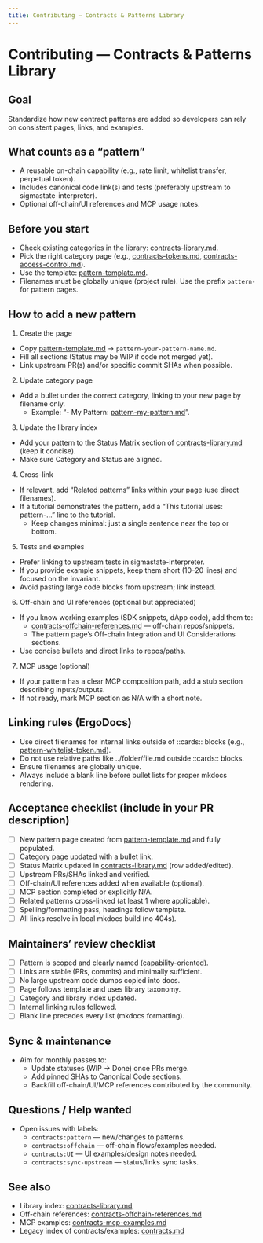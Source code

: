 ```yaml
---
title: Contributing — Contracts & Patterns Library
---
```


# Contributing — Contracts & Patterns Library

## Goal

Standardize how new contract patterns are added so developers can rely on consistent pages, links, and examples.

## What counts as a “pattern”

- A reusable on-chain capability (e.g., rate limit, whitelist transfer, perpetual token).
- Includes canonical code link(s) and tests (preferably upstream to sigmastate-interpreter).
- Optional off-chain/UI references and MCP usage notes.

## Before you start

- Check existing categories in the library: [contracts-library.md](contracts-library.md).
- Pick the right category page (e.g., [contracts-tokens.md](contracts-tokens.md), [contracts-access-control.md](contracts-access-control.md)).
- Use the template: [pattern-template.md](pattern-template.md).
- Filenames must be globally unique (project rule). Use the prefix `pattern-` for pattern pages.

## How to add a new pattern

1) Create the page

- Copy [pattern-template.md](pattern-template.md) → `pattern-your-pattern-name.md`.
- Fill all sections (Status may be WIP if code not merged yet).
- Link upstream PR(s) and/or specific commit SHAs when possible.

2) Update category page

- Add a bullet under the correct category, linking to your new page by filename only.
  - Example: “- My Pattern: [pattern-my-pattern.md](pattern-my-pattern.md)”.

3) Update the library index

- Add your pattern to the Status Matrix section of [contracts-library.md](contracts-library.md) (keep it concise).
- Make sure Category and Status are aligned.

4) Cross-link

- If relevant, add “Related patterns” links within your page (use direct filenames).
- If a tutorial demonstrates the pattern, add a “This tutorial uses: pattern-...” line to the tutorial.
  - Keep changes minimal: just a single sentence near the top or bottom.

5) Tests and examples

- Prefer linking to upstream tests in sigmastate-interpreter.
- If you provide example snippets, keep them short (10–20 lines) and focused on the invariant.
- Avoid pasting large code blocks from upstream; link instead.

6) Off-chain and UI references (optional but appreciated)

- If you know working examples (SDK snippets, dApp code), add them to:
  - [contracts-offchain-references.md](contracts-offchain-references.md) — off-chain repos/snippets.
  - The pattern page’s Off-chain Integration and UI Considerations sections.
- Use concise bullets and direct links to repos/paths.

7) MCP usage (optional)

- If your pattern has a clear MCP composition path, add a stub section describing inputs/outputs.
- If not ready, mark MCP section as N/A with a short note.

## Linking rules (ErgoDocs)

- Use direct filenames for internal links outside of ::cards:: blocks (e.g., [pattern-whitelist-token.md](pattern-whitelist-token.md)).
- Do not use relative paths like ../folder/file.md outside ::cards:: blocks.
- Ensure filenames are globally unique.
- Always include a blank line before bullet lists for proper mkdocs rendering.

## Acceptance checklist (include in your PR description)

- [ ] New pattern page created from [pattern-template.md](pattern-template.md) and fully populated.
- [ ] Category page updated with a bullet link.
- [ ] Status Matrix updated in [contracts-library.md](contracts-library.md) (row added/edited).
- [ ] Upstream PRs/SHAs linked and verified.
- [ ] Off-chain/UI references added when available (optional).
- [ ] MCP section completed or explicitly N/A.
- [ ] Related patterns cross-linked (at least 1 where applicable).
- [ ] Spelling/formatting pass, headings follow template.
- [ ] All links resolve in local mkdocs build (no 404s).

## Maintainers’ review checklist

- [ ] Pattern is scoped and clearly named (capability-oriented).
- [ ] Links are stable (PRs, commits) and minimally sufficient.
- [ ] No large upstream code dumps copied into docs.
- [ ] Page follows template and uses library taxonomy.
- [ ] Category and library index updated.
- [ ] Internal linking rules followed.
- [ ] Blank line precedes every list (mkdocs formatting).

## Sync & maintenance

- Aim for monthly passes to:
  - Update statuses (WIP → Done) once PRs merge.
  - Add pinned SHAs to Canonical Code sections.
  - Backfill off-chain/UI/MCP references contributed by the community.

## Questions / Help wanted

- Open issues with labels:
  - `contracts:pattern` — new/changes to patterns.
  - `contracts:offchain` — off-chain flows/examples needed.
  - `contracts:UI` — UI examples/design notes needed.
  - `contracts:sync-upstream` — status/links sync tasks.

## See also

- Library index: [contracts-library.md](contracts-library.md)
- Off-chain references: [contracts-offchain-references.md](contracts-offchain-references.md)
- MCP examples: [contracts-mcp-examples.md](contracts-mcp-examples.md)
- Legacy index of contracts/examples: [contracts.md](contracts.md)
